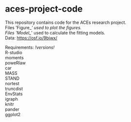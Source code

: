 # aces-project-code
This repository contains code for the ACEs research project.    
Files 'Figure_*' used to plot the figures.  
Files 'Model_*' used to calculate the fitting models.  
Data: https://osf.io/9bjwx/    


Requirements: *!versions!*  
R-studio  
moments  
poweRlaw  
car   
MASS   
STAND  
nortest  
truncdist  
EnvStats  
igraph  
knitr  
pander  
ggplot2  
